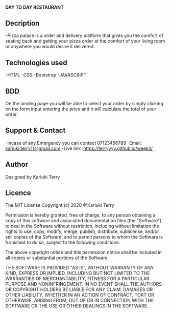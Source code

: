 #### DAY TO DAY RESTAURANT

## Decription

-Pizza palace is a order and delivery platform that gives you the comfort of seating back and getting your pizza order at the comfort of your living room or anywhere you would desire it delivered.

## Technologies used
-HTML
-CSS
-Bootstrap
-JAVASCRIPT

## BDD
On the landing page you will be able to select your order by simply clicking on the form input entering the price and it will calculate the total of your order.

## Support & Contact
-Incase of any Emergency you can contact 07123456789
-Email: kariuki.terry11@gmail.com
-Live link :https://terryyyy.github.io/week4/

## Author
Designed by Kariuki Terry

## Licence
The MIT License
Copyright (c) 2020 @Kariuki Terry

Permission is hereby granted, free of charge, to any person obtaining a copy of this software and associated documentation files (the "Software"), to deal in the Software without restriction, including without limitation the rights to use, copy, modify, merge, publish, distribute, sublicense, and/or sell copies of the Software, and to permit persons to whom the Software is furnished to do so, subject to the following conditions:

The above copyright notice and this permission notice shall be included in all copies or substantial portions of the Software.

THE SOFTWARE IS PROVIDED "AS IS", WITHOUT WARRANTY OF ANY KIND, EXPRESS OR IMPLIED, INCLUDING BUT NOT LIMITED TO THE WARRANTIES OF MERCHANTABILITY, FITNESS FOR A PARTICULAR PURPOSE AND NONINFRINGEMENT. IN NO EVENT SHALL THE AUTHORS OR COPYRIGHT HOLDERS BE LIABLE FOR ANY CLAIM, DAMAGES OR OTHER LIABILITY, WHETHER IN AN ACTION OF CONTRACT, TORT OR OTHERWISE, ARISING FROM, OUT OF OR IN CONNECTION WITH THE SOFTWARE OR THE USE OR OTHER DEALINGS IN THE SOFTWARE.